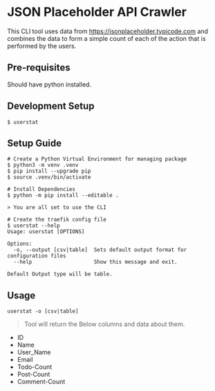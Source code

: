 # JSON Placeholder API Crawler

This CLI tool uses data from https://jsonplaceholder.typicode.com and combines the data to form a simple count of each of the action that is performed by the users.

## Pre-requisites
Should have python installed.

## Development Setup
```shell
$ userstat
```
## Setup Guide
```shellCancel changes
# Create a Python Virtual Environment for managing package
$ python3 -m venv .venv
$ pip install --upgrade pip
$ source .venv/bin/activate

# Install Dependencies
$ python -m pip install --editable .

> You are all set to use the CLI 

# Create the traefik config file
$ userstat --help
Usage: userstat [OPTIONS]

Options:
  -o, --output [csv|table]  Sets default output format for configuration files
  --help                    Show this message and exit.

Default Output type will be table.
```
## Usage
``` shell
userstat -o [csv|table]
```
> Tool will return the Below columns and data about them.


* ID
* Name
* User_Name
* Email
* Todo-Count
* Post-Count
* Comment-Count

